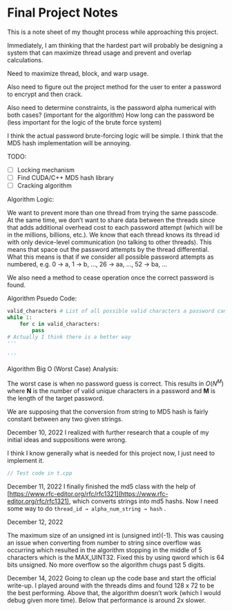 # Final Project Notes

This is a note sheet of my thought process while approaching this project.

Immediately, I am thinking that the hardest part will probably be designing a system that can maximize thread usage and prevent and overlap calculations.

Need to maximize thread, block, and warp usage.

Also need to figure out the project method for the user to enter a password to encrypt and then crack.

Also need to determine constraints, is the password alpha numerical with both cases? (important for the algorithm) How long can the password be (less important for the logic of the brute force system) 

I think the actual password brute-forcing logic will be simple. I think that the MD5 hash implementation will be annoying.

TODO:

- [ ]  Locking mechanism
- [ ]  Find CUDA/C++ MD5 hash library
- [ ]  Cracking algorithm

Algorithm Logic:

We want to prevent more than one thread from trying the same passcode. At the same time, we don’t want to share data between the threads since that adds additional overhead cost to each password attempt (which will be in the millions, billions, etc.). We know that each thread knows its thread id with only device-level communication (no talking to other threads). This means that space out the password attempts by the thread differential. What this means is that if we consider all possible password attempts as numbered, e.g. 0 → a, 1 → b, …, 26 → aa, …, 52 → ba, …

We also need a method to cease operation once the correct password is found.

Algorithm Psuedo Code:

```python
valid_characters # List of all possible valid characters a password can contain
while 1:
	for c in valid_characters:
		pass
# Actually I think there is a better way
'''

'''
```

Algorithm Big O (Worst Case) Analysis:

The worst case is when no password guess is correct. This results in $O (N^M)$ where **N** is the number of valid unique characters in a password and **M** is the length of the target password.

We are supposing that the conversion from string to MD5 hash is fairly constant between any two given strings.

December 10, 2022 I realized with further research that a couple of my initial ideas and suppositions were wrong.

I think I know generally what is needed for this project now, I just need to implement it.

```cpp
// Test code in t.cpp
```

December 11, 2022 I finally finished the md5 class with the help of [https://www.rfc-editor.org/rfc/rfc1321](https://www.rfc-editor.org/rfc/rfc1321), which converts strings into md5 hashs. Now I need some way to do `thread_id → alpha_num_string → hash` .

December 12, 2022 

The maximum size of an unsigned int is (unsigned int)(-1). This was causing an issue when converting from number to string since overflow was occurring which resulted in the algorithm stopping in the middle of 5 characters which is the MAX_UINT32. Fixed this by using qword which is 64 bits unsigned. No more overflow so the algorithm chugs past 5 digits.

December 14, 2022 Going to clean up the code base and start the official write-up. I played around with the threads dims and found 128 x 72 to be the best performing. Above that, the algorithm doesn’t work (which I would debug given more time). Below that performance is around 2x slower.